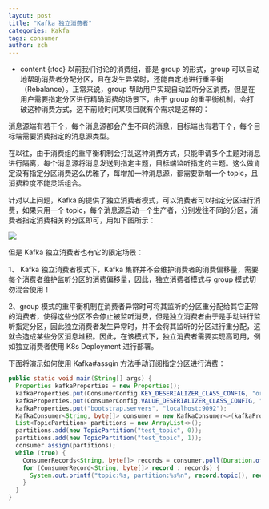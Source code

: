 ```yaml
---
layout: post
title: "Kafka 独立消费者"
categories: Kakfa
tags: consumer
author: zch
---
```


* content
{:toc}
以前我们讨论的消费组，都是 group 的形式，group 可以自动地帮助消费者分配分区，且在发生异常时，还能自定地进行重平衡（Rebalance）。正常来说，group 帮助用户实现自动监听分区消费，但是在用户需要指定分区进行精确消费的场景下，由于 group 的重平衡机制，会打破这种消费方式，这不前段时间某项目就有个需求是这样的：

消息源端有若干个，每个消息源都会产生不同的消息，目标端也有若干个，每个目标端需要消费指定的消息源类型。

在以往，由于消费组的重平衡机制会打乱这种消费方式，只能申请多个主题对消息进行隔离，每个消息源将消息发送到指定主题，目标端监听指定的主题。这么做肯定没有指定分区消费这么优雅了，每增加一种消息源，都需要新增一个 topic，且消费粒度不能灵活组合。

针对以上问题，Kafka 的提供了独立消费者模式，可以消费者可以指定分区进行消费，如果只用一个 topic，每个消息源启动一个生产者，分别发往不同的分区，消费者指定消费相关的分区即可，用如下图所示：

![](https://gitee.com/objcoding/md-picture/raw/master/img/20200919125216.png)

但是 Kafka 独立消费者也有它的限定场景：

1、 Kafka 独立消费者模式下，Kafka 集群并不会维护消费者的消费偏移量，需要每个消费者维护监听分区的消费偏移量，因此，独立消费者模式与 group 模式切勿混合使用！

2、group 模式的重平衡机制在消费者异常时可将其监听的分区重分配给其它正常的消费者，使得这些分区不会停止被监听消费，但是独立消费者由于是手动进行监听指定分区，因此独立消费者发生异常时，并不会将其监听的分区进行重分配，这就会造成某些分区消息堆积。因此，在该模式下，独立消费者需要实现高可用，例如独立消费者使用 K8s Deployment 进行部署。

下面将演示如何使用 Kafka#assgin 方法手动订阅指定分区进行消费：

```java
public static void main(String[] args) {
  Properties kafkaProperties = new Properties();
  kafkaProperties.put(ConsumerConfig.KEY_DESERIALIZER_CLASS_CONFIG, "org.apache.kafka.common.serialization.StringDeserializer");
  kafkaProperties.put(ConsumerConfig.VALUE_DESERIALIZER_CLASS_CONFIG, "org.apache.kafka.common.serialization.ByteArrayDeserializer");
  kafkaProperties.put("bootstrap.servers", "localhost:9092");
  KafkaConsumer<String, byte[]> consumer = new KafkaConsumer<>(kafkaProperties);
  List<TopicPartition> partitions = new ArrayList<>();
  partitions.add(new TopicPartition("test_topic", 0));
  partitions.add(new TopicPartition("test_topic", 1));
  consumer.assign(partitions);
  while (true) {
    ConsumerRecords<String, byte[]> records = consumer.poll(Duration.ofMillis(3000));
    for (ConsumerRecord<String, byte[]> record : records) {
      System.out.printf("topic:%s, partition:%s%n", record.topic(), record.partition());
    }
  }
}
```


